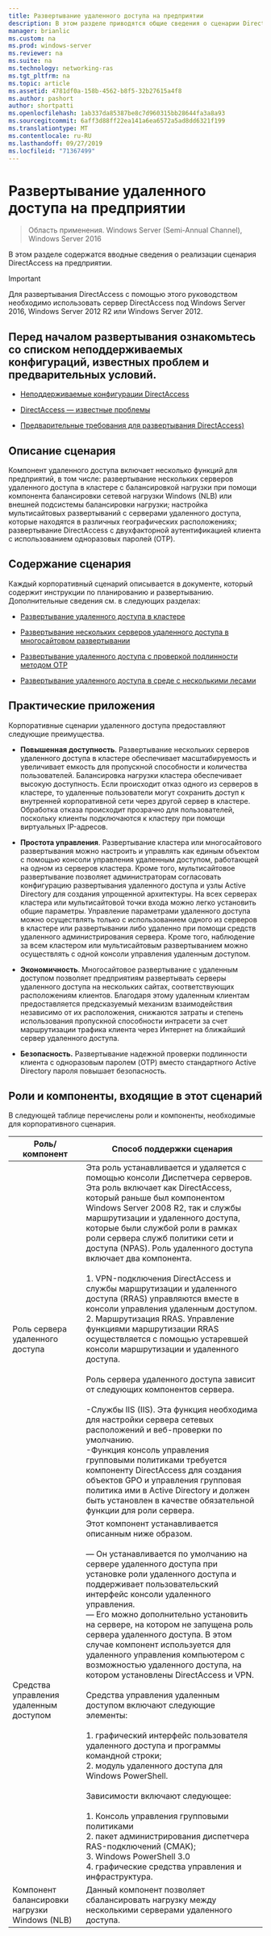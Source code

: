```yaml
---
title: Развертывание удаленного доступа на предприятии
description: В этом разделе приводятся общие сведения о сценарии DirectAccess в Windows Server 2016 для предприятия.
manager: brianlic
ms.custom: na
ms.prod: windows-server
ms.reviewer: na
ms.suite: na
ms.technology: networking-ras
ms.tgt_pltfrm: na
ms.topic: article
ms.assetid: 4781df0a-158b-4562-b8f5-32b27615a4f8
ms.author: pashort
author: shortpatti
ms.openlocfilehash: 1ab337da85387be8c7d960315bb28644fa3a8a93
ms.sourcegitcommit: 6aff3d88ff22ea141a6ea6572a5ad8dd6321f199
ms.translationtype: MT
ms.contentlocale: ru-RU
ms.lasthandoff: 09/27/2019
ms.locfileid: "71367499"
---
```

# <a name="deploy-remote-access-in-an-enterprise"></a>Развертывание удаленного доступа на предприятии

>Область применения. Windows Server (Semi-Annual Channel), Windows Server 2016

В этом разделе содержатся вводные сведения о реализации сценария DirectAccess на предприятии.  
  
  
> [!IMPORTANT]  
> Для развертывания DirectAccess с помощью этого руководством необходимо использовать сервер DirectAccess под Windows Server 2016, Windows Server 2012 R2 или Windows Server 2012.  
  
## <a name="before-you-begin-deploying-see-the-list-of-unsupported-configurations-known-issues-and-prerequisites"></a>Перед началом развертывания ознакомьтесь со списком неподдерживаемых конфигураций, известных проблем и предварительных условий.  
  
-   [Неподдерживаемые конфигурации DirectAccess](https://technet.microsoft.com/windows-server-docs/networking/remote-access/directaccess/directaccess-unsupported-configurations)  
  
-   [DirectAccess — известные проблемы](https://technet.microsoft.com/windows-server-docs/networking/remote-access/directaccess/directaccess-known-issues)  
  
-   [Предварительные требования для развертывания DirectAccess)](https://technet.microsoft.com/windows-server-docs/networking/remote-access/directaccess/prerequisites-for-deploying-directaccess)  
  
## <a name="BKMK_OVER"></a>Описание сценария  
Компонент удаленного доступа включает несколько функций для предприятий, в том числе: развертывание нескольких серверов удаленного доступа в кластере с балансировкой нагрузки при помощи компонента балансировки сетевой нагрузки Windows (NLB) или внешней подсистемы балансировки нагрузки; настройка мультисайтовых развертываний с серверами удаленного доступа, которые находятся в различных географических расположениях; развертывание DirectAccess с двухфакторной аутентификацией клиента с использованием одноразовых паролей (OTP).  
  
## <a name="in-this-scenario"></a>Содержание сценария  
Каждый корпоративный сценарий описывается в документе, который содержит инструкции по планированию и развертыванию. Дополнительные сведения см. в следующих разделах:  
  
-   [Развертывание удаленного доступа в кластере](cluster/Deploy-Remote-Access-In-Cluster.md)  
  
-   [Развертывание нескольких серверов удаленного доступа в многосайтовом развертывании](multisite/Deploy-Multiple-Remote-Access-Servers-in-a-Multisite-Deployment.md)  
  
-   [Развертывание удаленного доступа с проверкой подлинности методом OTP](otp/Deploy-RA-OTP.md)  
  
-   [Развертывание удаленного доступа в среде с несколькими лесами](multi-forest/Deploy-Remote-Access-in-a-Multi-Forest-Environment.md)  
  
## <a name="BKMK_APP"></a>Практические приложения  
Корпоративные сценарии удаленного доступа предоставляют следующие преимущества.  
  
-   **Повышенная доступность**. Развертывание нескольких серверов удаленного доступа в кластере обеспечивает масштабируемость и увеличивает емкость для пропускной способности и количества пользователей. Балансировка нагрузки кластера обеспечивает высокую доступность. Если происходит отказ одного из серверов в кластере, то удаленные пользователи могут сохранить доступ к внутренней корпоративной сети через другой сервер в кластере. Обработка отказа происходит прозрачно для пользователей, поскольку клиенты подключаются к кластеру при помощи виртуальных IP-адресов.  
  
-   **Простота управления**. Развертывание кластера или многосайтового развертывания можно настроить и управлять как единым объектом с помощью консоли управления удаленным доступом, работающей на одном из серверов кластера. Кроме того, мультисайтовое развертывание позволяет администраторам согласовать конфигурацию развертывания удаленного доступа и узлы Active Directory для создания упрощенной архитектуры. На всех серверах кластера или мультисайтовой точки входа можно легко установить общие параметры. Управление параметрами удаленного доступа можно осуществлять только с использованием одного из серверов в кластере или развертывании либо удаленно при помощи средств удаленного администрирования сервера. Кроме того, наблюдение за всем кластером или мультисайтовым развертыванием можно осуществлять с одной консоли управления удаленным доступом.  
  
-   **Экономичность**. Многосайтовое развертывание с удаленным доступом позволяет предприятиям развертывать серверы удаленного доступа на нескольких сайтах, соответствующих расположениям клиентов. Благодаря этому удаленным клиентам предоставляется предсказуемый механизм взаимодействия независимо от их расположения, снижаются затраты и степень использования пропускной способности интрасети за счет маршрутизации трафика клиента через Интернет на ближайший сервер удаленного доступа.  
  
-   **Безопасность.** Развертывание надежной проверки подлинности клиента с одноразовым паролем (OTP) вместо стандартного Active Directory пароля повышает безопасность.  
  
## <a name="BKMK_NEW"></a>Роли и компоненты, входящие в этот сценарий  
В следующей таблице перечислены роли и компоненты, необходимые для корпоративного сценария.  
  
|Роль/компонент|Способ поддержки сценария|  
|---------|-----------------|  
|Роль сервера удаленного доступа|Эта роль устанавливается и удаляется с помощью консоли Диспетчера серверов. Эта роль включает как DirectAccess, который раньше был компонентом Windows Server 2008 R2, так и службы маршрутизации и удаленного доступа, которые были службой роли в рамках роли сервера служб политики сети и доступа (NPAS). Роль удаленного доступа включает два компонента.<br /><br />1.  VPN-подключения DirectAccess и службы маршрутизации и удаленного доступа (RRAS) управляются вместе в консоли управления удаленным доступом.<br />2.  Маршрутизация RRAS. Управление функциями маршрутизации RRAS осуществляется с помощью устаревшей консоли маршрутизации и удаленного доступа.<br /><br />Роль сервера удаленного доступа зависит от следующих компонентов сервера.<br /><br />-Службы IIS (IIS). Эта функция необходима для настройки сервера сетевых расположений и веб-проверки по умолчанию.<br />-Функция консоль управления групповыми политиками требуется компоненту DirectAccess для создания объектов GPO и управления групповая политика ими в Active Directory и должен быть установлен в качестве обязательной функции для роли сервера.|  
|Средства управления удаленным доступом|Этот компонент устанавливается описанным ниже образом.<br /><br />— Он устанавливается по умолчанию на сервере удаленного доступа при установке роли удаленного доступа и поддерживает пользовательский интерфейс консоли удаленного управления.<br />— Его можно дополнительно установить на сервере, на котором не запущена роль сервера удаленного доступа. В этом случае компонент используется для удаленного управления компьютером с возможностью удаленного доступа, на котором установлены DirectAccess и VPN.<br /><br />Средства управления удаленным доступом включают следующие элементы:<br /><br />1.  графический интерфейс пользователя удаленного доступа и программы командной строки;<br />2.  модуль удаленного доступа для Windows PowerShell.<br /><br />Зависимости включают следующее:<br /><br />1.  Консоль управления групповыми политиками<br />2.  пакет администрирования диспетчера RAS-подключений (CMAK);<br />3.  Windows PowerShell 3.0<br />4.  графические средства управления и инфраструктура.|  
|Компонент балансировки нагрузки Windows (NLB)|Данный компонент позволяет сбалансировать нагрузку между несколькими серверами удаленного доступа.|  
  

  


